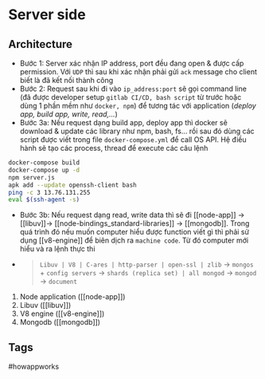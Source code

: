 # Server side

## Architecture
* Bước 1: Server xác nhận IP address, port đều đang open & được cấp permission. Với `UDP` thì sau khi xác nhận phải gửi `ack` message cho client biết là đã kết nối thành công
* Bước 2: Request sau khi đi vào `ip_address:port`  sẽ gọi command line (đã được developer setup `gitlab CI/CD, bash script` từ trước hoặc dùng 1 phần mềm như `docker, npm`) để tương tác với application (*deploy app, build app, write, read,...*)
* Bước 3a: Nếu request dạng build app, deploy app thì docker sẽ download & update các library như npm, bash, fs... rồi sau đó dùng các script được viết trong file `docker-compose.yml` để call OS API. Hệ điều hành sẽ tạo các process, thread để execute các câu lệnh
```bash
docker-compose build
docker-compose up -d
npm server.js
apk add --update openssh-client bash
ping -c 3 13.76.131.255
eval $(ssh-agent -s)
```
* Bước 3b: Nếu request dạng read, write data thì sẽ đi [[node-app]] -> [[libuv]]-> [[node-bindings_standard-libraries]] -> [[mongodb]]. Trong quá trình đó nếu muốn computer hiểu được function viết gì thì phải sử dụng [[v8-engine]] để biên dịch ra `machine code`. Từ đó computer mới hiểu và ra lệnh thực thi
* > `Libuv | V8 | C-ares | http-parser | open-ssl | zlib` -> `mongos` + `config servers` -> `shards (replica set) | all mongod` -> `mongod` -> `document` 
1. Node application ([[node-app]])
2. Libuv ([[libuv]])
3. V8 engine ([[v8-engine]])
4. Mongodb ([[mongodb]])


## Tags
#howappworks